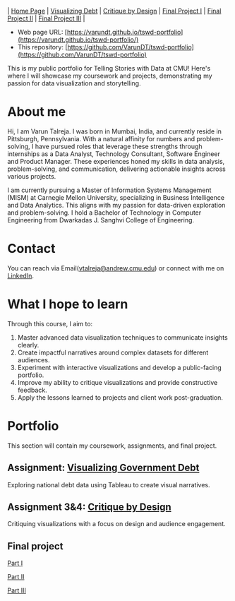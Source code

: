 | [Home Page](https://varundt.github.io/tswd-portfolio/) | [Visualizing Debt](https://varundt.github.io/tswd-portfolio/visualizing-government-debt) | [Critique by Design](https://varundt.github.io/tswd-portfolio/critique-by-design) | [Final Project I](https://varundt.github.io/tswd-portfolio/final-project-part-one) | [Final Project II](https://varundt.github.io/tswd-portfolio/final-project-part-two) | [Final Project III](final-project-part-three) |

- Web page URL: [https://varundt.github.io/tswd-portfolio](https://varundt.github.io/tswd-portfolio/)
- This repository: [https://github.com/VarunDT/tswd-portfolio](https://github.com/VarunDT/tswd-portfolio)

This is my public portfolio for Telling Stories with Data at CMU! Here's where I will showcase my coursework and projects, demonstrating my passion for data visualization and storytelling.

# About me
Hi, I am Varun Talreja. I was born in Mumbai, India, and currently reside in Pittsburgh, Pennsylvania. With a natural affinity for numbers and problem-solving, I have pursued roles that leverage these strengths through internships as a Data Analyst, Technology Consultant, Software Engineer and Product Manager. These experiences honed my skills in data analysis, problem-solving, and communication, delivering actionable insights across various projects.

I am currently pursuing a Master of Information Systems Management (MISM) at Carnegie Mellon University, specializing in Business Intelligence and Data Analytics. This aligns with my passion for data-driven exploration and problem-solving. I hold a Bachelor of Technology in Computer Engineering from Dwarkadas J. Sanghvi College of Engineering. 

# Contact
You can reach via Email(<vtalreja@andrew.cmu.edu>) or connect with me on [LinkedIn](https://www.linkedin.com/in/varun-talreja-0272851b2/).

# What I hope to learn
Through this course, I aim to:
1. Master advanced data visualization techniques to communicate insights clearly.
2. Create impactful narratives around complex datasets for different audiences.
3. Experiment with interactive visualizations and develop a public-facing portfolio.
4. Improve my ability to critique visualizations and provide constructive feedback.
5. Apply the lessons learned to projects and client work post-graduation.

# Portfolio
This section will contain my coursework, assignments, and final project.

## Assignment: [Visualizing Government Debt](https://varundt.github.io/tswd-portfolio/visualizing-government-debt)
Exploring national debt data using Tableau to create visual narratives.

## Assignment 3&4: [Critique by Design](https://varundt.github.io/tswd-portfolio/critique-by-design)
Critiquing visualizations with a focus on design and audience engagement.

## Final project
[Part I](final-project-part-one)

[Part II](final-project-part-two)

[Part III](final-project-part-three)
